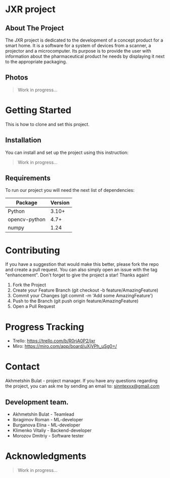# JXR project
## About The Project
The JXR project is dedicated to the development of a concept product for a smart home. It is a software for a system of devices from a scanner, a projector and a microcomputer. Its purpose is to provide the user with information about the pharmaceutical product he needs by displaying it next to the appropriate packaging.

## Photos
> Work in progress...

# Getting Started
This is how to clone and set this project.

## Installation
You can install and set up the project using this instruction:

> Work in progress...

## Requirements
To run our project you will need the next list of dependencies:

| Package       | Version |
| -             | -       |
| Python        | 3.10+   |
| opencv-python | 4.7+    |
| numpy         | 1.24    |


# Contributing
If you have a suggestion that would make this better, please fork the repo and create a pull request. You can also simply open an issue with the tag "enhancement". Don't forget to give the project a star! Thanks again!

1. Fork the Project
2. Create your Feature Branch (git checkout -b feature/AmazingFeature)
3. Commit your Changes (git commit -m 'Add some AmazingFeature')
4. Push to the Branch (git push origin feature/AmazingFeature)
5. Open a Pull Request


# Progress Tracking
- Trello: https://trello.com/b/R0rjA0P2/jxr
- Miro:   https://miro.com/app/board/uXjVPh_uSg0=/


# Contact
Akhmetshin Bulat - project manager. If you have any questions regarding the project, you can ask me by sending an email to: sinntexxx@gmail.com

## Development team.
- Akhmetshin Bulat - Teamlead
- Ibragimov Roman  - ML-developer
- Burganova Elina  - ML-developer
- Klimenko Vitaliy - Backend-developer
- Morozov Dmitriy  - Software tester


# Acknowledgments
> Work in progress...
